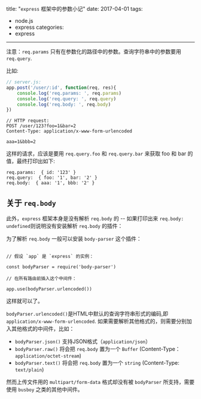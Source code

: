 title: "`express` 框架中的参数小记"
date: 2017-04-01
tags:
  - node.js
  - express
categories: 
  - express
---

注意：`req.params` 只有在参数化的路径中的参数。查询字符串中的参数要用 `req.query`.

比如:

<!-- more -->


```js
// server.js:
app.post('/user/:id', function(req, res){
    console.log('req.params: ', req.params)
    console.log('req.query: ', req.query)
    console.log('req.body: ', req.body)
})

```
```
// HTTP request:
POST /user/123?foo=1&bar=2
Content-Type: application/x-www-form-urlencoded

aaa=1&bbb=2
```

这样的请求，应该是要用 `req.query.foo` 和 `req.query.bar` 来获取 foo 和 bar 的值，最终打印出如下:

```text
req.params:  { id: '123' }
req.query:  { foo: '1', bar: '2' }
req.body:  { aaa: '1', bbb: '2' }
```

## 关于 `req.body` 

此外，`express` 框架本身是没有解析 `req.body` 的 -- 如果打印出来 `req.body: undefined`则说明没有安装解析 `req.body` 的插件：

为了解析 `req.body` 一般可以安装 `body-parser` 这个插件：

```

// 假设 `app` 是 `express` 的实例：

const bodyParser = require('body-parser')

// 在所有路由前插入这个中间件：

app.use(bodyParser.urlencoded())

```

这样就可以了。

`bodyParser.urlencoded()`是HTML中默认的查询字符串形式的编码,即`application/x-www-form-urlencoded`. 如果需要解析其他格式的，则需要分别加入其他格式的中间件，比如：

 - `bodyParser.json()` 支持JSON格式（`application/json`）
 - `bodyParser.raw()` 将会把 `req.body` 置为一个 `Buffer` (Content-Type：`application/octet-stream`)
 - `bodyParser.text()` 将会把 `req.body` 置为一个 `string` (Content-Type: `text/plain`)

然而上传文件用的 `multipart/form-data` 格式却没有被 `bodyParser` 所支持，需要使用 `busboy` 之类的其他中间件。

